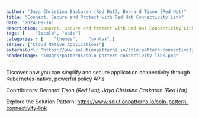 ```yaml
---
author: "Jaya Christina Baskaran (Red Hat), Bernard Tison (Red Hat)"
title: "Connect, Secure and Protect with Red Hat Connectivity Link"
date: "2024-08-16"
description: Connect, Secure and Protect with Red Hat Connectivity Link
tags: [    "3scale", "apis"]
categories : [    "themes",    "syntax",]
series: ["Cloud Native Applications"]
externalurl: "https://www.solutionpatterns.io/soln-pattern-connectivity-link"
headerimage: "images/patterns/soln-pattern-connectivity-link.png"
---
```




Discover how you can simplify and secure application connectivity through Kubernetes-native, powerful policy APIs

<!--more-->



Contributors: _Bernard Tison (Red Hat), Jaya Christina Baskaran (Red Hat)_

Explore the Solution Pattern: https://www.solutionpatterns.io/soln-pattern-connectivity-link